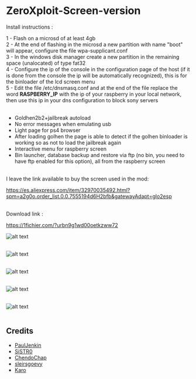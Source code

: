 # ZeroXploit-Screen-version
Install instructions :

1 - Flash on a microsd of at least 4gb <br>
2 - At the end of flashing in the microsd a new partition with name "boot" will appear, configure the file wpa-supplicant.conf<br>
3 - In the windows disk manager create a new partition in the remaining space (unalocated) of type fat32<br>
4 - Configure the ip of the console in the configuration page of the host (if it is done from the console the ip will be automatically recognized), this is for the binloader of the lcd screen menu<br>
5 - Edit the file /etc/dnsmasq.conf and at the end of the file replace the word **RASPBERRY_IP** with the ip of your raspberry in your local network, then use this ip in your dns configuration to block sony servers<br>
<br>
- Goldhen2b2+jailbreak autoload<br>
- No error messages when emulating usb<br>
- Light page for ps4 browser<br>
- After loading golhen the page is able to detect if the golhen binloader is working so as not to load the jailbreak again<br>
- Interactive menu for raspberry screen<br>
- Bin launcher, database backup and restore via ftp (no bin, you need to have ftp enabled for this option), all from the raspberry screen<br>
<br>
I leave the link available to buy the screen used in the mod:<br>

https://es.aliexpress.com/item/32970035492.html?spm=a2g0o.order_list.0.0.7555194d6H2bfb&gatewayAdapt=glo2esp
<br><br>

Download link :<br>

https://1fichier.com/?urbn9g1wd00oetkzww72

![alt text](https://i.ibb.co/sygKS1k/ss1.jpg)<br><br>

![alt text](https://i.ibb.co/r6m7r67/ss2.jpg)<br><br>

![alt text](https://i.ibb.co/zm47y0r/unknown-1.png)<br><br>

![alt text](https://i.ibb.co/wR9HZhg/P-20220801-160405.jpg)<br><br>

![alt text](https://i.ibb.co/XDyb45Y/P-20220801-160432.jpg)<br><br>


## Credits

- [PaulJenkin](https://github.com/PaulJenkin/PS4RaspberryPi)
- [SiSTR0](https://github.com/SiSTR0)
- [ChendoChap](https://github.com/ChendoChap)
- [sleirsgoevy](https://github.com/sleirsgoevy)
- [Karo](https://kar0218.github.io/)
